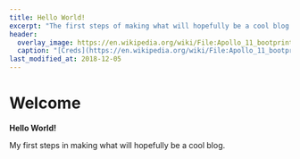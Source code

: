 ```yaml
---
title: Hello World!
excerpt: "The first steps of making what will hopefully be a cool blog."
header:
  overlay_image: https://en.wikipedia.org/wiki/File:Apollo_11_bootprint.jpg
  caption: "[Creds](https://en.wikipedia.org/wiki/File:Apollo_11_bootprint.jpg)"
last_modified_at: 2018-12-05
---
```

# Welcome

**Hello World!**

My first steps in making what will hopefully be a cool blog.
